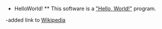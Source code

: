 * HelloWorld!
** This software is a ["Hello, World!"](https://en.wikipedia.org/wiki/%22Hello,_World!%22_program) program.

-added link to [Wikipedia](https://en.wikipedia.org/wiki/%22Hello,_World!%22_program)
